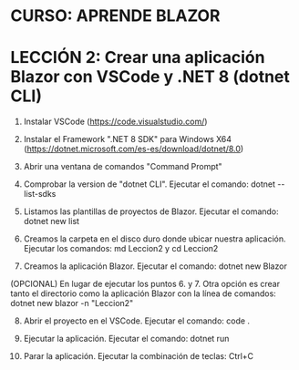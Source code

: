 # CURSO: APRENDE BLAZOR

# LECCIÓN 2: Crear una aplicación Blazor con VSCode y .NET 8 (dotnet CLI)

1. Instalar VSCode
   (https://code.visualstudio.com/)

2. Instalar el Framework ".NET 8 SDK" para Windows X64
   (https://dotnet.microsoft.com/es-es/download/dotnet/8.0)

3. Abrir una ventana de comandos "Command Prompt"

4. Comprobar la version de "dotnet CLI". Ejecutar el comando: dotnet --list-sdks

5. Listamos las plantillas de proyectos de Blazor. Ejecutar el comando: dotnet new list

6. Creamos la carpeta en el disco duro donde ubicar nuestra aplicación.
   Ejecutar los comandos: md Leccion2 y cd Leccion2

7. Creamos la aplicación Blazor. Ejecutar el comando: dotnet new Blazor

(OPCIONAL) En lugar de ejecutar los puntos 6. y 7. Otra opción es crear tanto el directorio como la aplicación Blazor con la línea de comandos: 
dotnet new blazor -n "Leccion2"

8. Abrir el proyecto en el VSCode. Ejecutar el comando: code .

9. Ejecutar la aplicación. Ejecutar el comando: dotnet run

10. Parar la aplicación. Ejecutar la combinación de teclas: Ctrl+C
